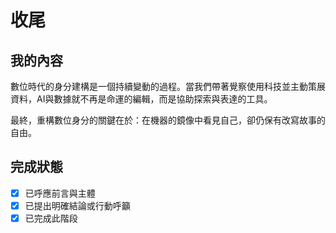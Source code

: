 # 收尾

## 我的內容
數位時代的身分建構是一個持續變動的過程。當我們帶著覺察使用科技並主動策展資料，AI與數據就不再是命運的編輯，而是協助探索與表達的工具。

最終，重構數位身分的關鍵在於：在機器的鏡像中看見自己，卻仍保有改寫故事的自由。

## 完成狀態
- [x] 已呼應前言與主體
- [x] 已提出明確結論或行動呼籲
- [x] 已完成此階段
